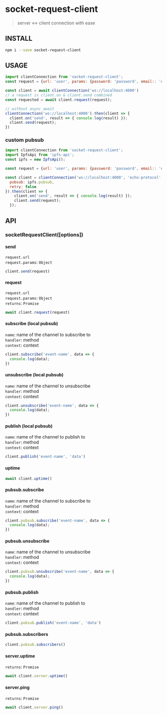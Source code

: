 # socket-request-client
> server <-> client connection with ease

## INSTALL 
```sh
npm i --save socket-request-client
```

## USAGE
```js
import clientConnection from 'socket-request-client';
const request = {url: 'user', params: {password: 'password', email:: 'email'}};

const client = await clientConnection('ws://localhost:4000')
// a request is client.on & client.send combined
const requested = await client.request(request);

// without async await
clientConnection('ws://localhost:4000').then(client => {  
  client.on('send', result => { console.log(result) });
  client.send(request);
})
```
### custom pubsub
```js
import clientConnection from 'socket-request-client';
import IpfsApi from 'ipfs-api';
const ipfs = new IpfsApi();

const request = {url: 'user', params: {password: 'password', email:: 'email'}};

const client = clientConnection('ws://localhost:4000', 'echo-protocol', {
  pubsub: ipfs.pubsub,
  retry: false
}).then(client => {
    client.on('send', result => { console.log(result) });
    client.send(request);
  });
```

## API
### socketRequestClient([options])

#### send
`request.url`<br>
`request.params`: <code>Object</code><br>
```js
client.send(request)
```

#### request
`request.url`<br>
`request.params`: <code>Object</code><br>
`returns`: `Promise`
```js
await client.request(request)
```

#### subscribe (local pubsub)
`name`: name of the channel to subscribe to<br>
`handler`: method<br>
`context`: context<br>
```js
client.subscribe('event-name', data => {
  console.log(data);
})
```
#### unsubscribe (local pubsub)
`name`: name of the channel to unsubscribe<br>
`handler`: method<br>
`context`: context<br>
```js
client.unsubscribe('event-name', data => {
  console.log(data);
})
```

#### publish (local pubsub)
`name`: name of the channel to publish to<br>
`handler`: method<br>
`context`: context<br>
```js
client.publish('event-name', 'data')
```
#### uptime
```js
await client.uptime()
```

#### pubsub.subscribe
`name`: name of the channel to subscribe to<br>
`handler`: method<br>
`context`: context<br>
```js
client.pubsub.subscribe('event-name', data => {
  console.log(data);
})
```
#### pubsub.unsubscribe
`name`: name of the channel to unsubscribe<br>
`handler`: method<br>
`context`: context<br>
```js
client.pubsub.unsubscribe('event-name', data => {
  console.log(data);
})
```

#### pubsub.publish
`name`: name of the channel to publish to<br>
`handler`: method<br>
`context`: context<br>
```js
client.pubsub.publish('event-name', 'data')
```

#### pubsub.subscribers
```js
client.pubsub.subscribers()
```

#### server.uptime
`returns`: `Promise`
```js
await client.server.uptime()
```

#### server.ping
`returns`: `Promise`
```js
await client.server.ping()
```
